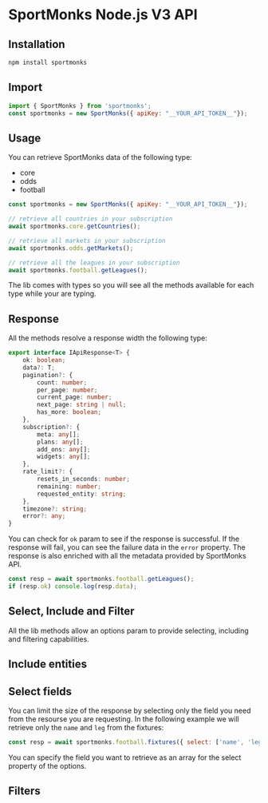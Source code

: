 # SportMonks Node.js V3 API

## Installation
```js
npm install sportmonks
```

## Import
```js
import { SportMonks } from 'sportmonks';
const sportmonks = new SportMonks({ apiKey: "__YOUR_API_TOKEN__"});
```

## Usage
You can retrieve SportMonks data of the following type:
- core
- odds
- football

```js
const sportmonks = new SportMonks({ apiKey: "__YOUR_API_TOKEN__"});

// retrieve all countries in your subscription
await sportmonks.core.getCountries();

// retrieve all markets in your subscription
await sportmonks.odds.getMarkets();

// retrieve all the leagues in your subscription
await sportmonks.football.getLeagues();
```

The lib comes with types so you will see all the methods available for each type while your are typing.

## Response
All the methods resolve a response width the following type:

```ts
export interface IApiResponse<T> {
    ok: boolean;
    data?: T;
    pagination?: {
        count: number;
        per_page: number;
        current_page: number;
        next_page: string | null;
        has_more: boolean;
    },
    subscription?: {
        meta: any[];
        plans: any[];
        add_ons: any[];
        widgets: any[];
    },
    rate_limit?: {
        resets_in_seconds: number;
        remaining: number;
        requested_entity: string;
    },
    timezone?: string;
    error?: any;
}
```

You can check for `ok` param to see if the response is successful.
If the response will fail, you can see the failure data in the `error` property.
The response is also enriched with all the metadata provided by SportMonks API.

```js
const resp = await sportmonks.football.getLeagues();
if (resp.ok) console.log(resp.data);
```

## Select, Include and Filter
All the lib methods allow an options param to provide selecting, including and filtering capabilities.

## Include entities


## Select fields
You can limit the size of the response by selecting only the field you need from the resourse you are requesting.
In the following example we will retrieve only the `name` and `leg` from the fixtures:

```js
const resp = await sportmonks.football.fixtures({ select: ['name', 'leg'] });
```

You can specify the field you want to retrieve as an array for the select property of the options. 

## Filters
